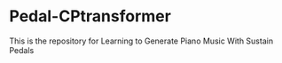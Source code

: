 # Pedal-CPtransformer
This is the repository for Learning to Generate Piano Music With Sustain Pedals
